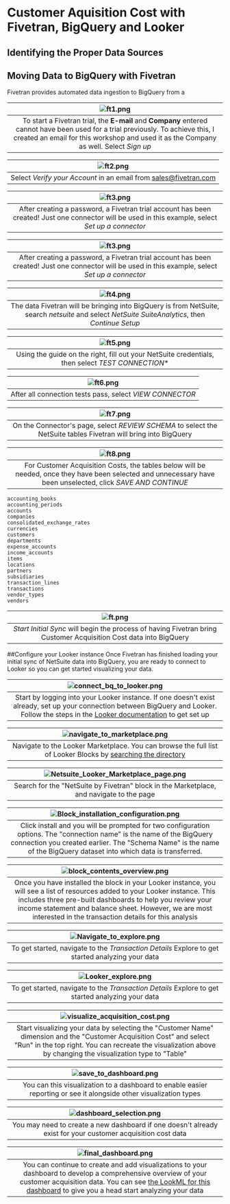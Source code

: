 # Customer Aquisition Cost with Fivetran, BigQuery and Looker

## Identifying the Proper Data Sources

## Moving Data to BigQuery with Fivetran
Fivetran provides automated data ingestion to BigQuery from a 


| ![ft1.png](images/ft1.png) |
|:--:|
| To start a Fivetran trial, the **E-mail** and **Company** entered cannot have been used for a trial previously. To achieve this, I created an email for this workshop and used it as the Company as well. Select *Sign up* |

| ![ft2.png](images/ft2.png) |
|:--:|
| Select *Verify your Account* in an email from sales@fivetran.com |

| ![ft3.png](images/ft3.png) |
|:--:|
| After creating a password, a Fivetran trial account has been created! Just one connector will be used in this example, select *Set up a connector* |

| ![ft3.png](images/ft3.png) |
|:--:|
| After creating a password, a Fivetran trial account has been created! Just one connector will be used in this example, select *Set up a connector* |

| ![ft4.png](images/ft4.png) |
|:--:|
| The data Fivetran will be bringing into BigQuery is from NetSuite, search *netsuite* and select *NetSuite SuiteAnalytics*, then *Continue Setup* |

| ![ft5.png](images/ft5.png) |
|:--:|
| Using the guide on the right, fill out your NetSuite credentials, then select *TEST CONNECTION** |

| ![ft6.png](images/ft6.png) |
|:--:|
| After all connection tests pass, select *VIEW CONNECTOR* |

| ![ft7.png](images/ft7.png) |
|:--:|
| On the Connector's page, select *REVIEW SCHEMA* to select the NetSuite tables Fivetran will bring into BigQuery |


| ![ft8.png](images/ft8.png) |
|:--:|
| For Customer Acquisition Costs, the tables below will be needed, once they have been selected and unnecessary have been unselected, click *SAVE AND CONTINUE* |

```
accounting_books
accounting_periods
accounts
companies
consolidated_exchange_rates
currencies
customers
departments
expense_accounts
income_accounts
items
locations
partners
subsidiaries
transaction_lines
transactions
vendor_types
vendors
```

| ![ft.png](images/ft9.png) |
|:--:|
| *Start Initial Sync* will begin the process of having Fivetran bring Customer Acquisition Cost data into BigQuery |

##Configure your Looker instance
Once Fivetran has finished loading your initial sync of NetSuite data into BigQuery, you are ready to connect to Looker so you can get started visualizing your data. 

| ![connect_bq_to_looker.png](images/connect_bq_to_looker.png) |
|:--:|
| Start by logging into your Looker instance. If one doesn't exist already, set up your connection between BigQuery and Looker. Follow the steps in the [Looker documentation](https://docs.looker.com/setup-and-management/database-config/google-bigquery) to get set up |

| ![navigate_to_marketplace.png](images/navigate_to_marketplace.png) |
|:--:|
| Navigate to the Looker Marketplace. You can browse the full list of Looker Blocks by [searching the directory](https://looker.com/platform/directory/home) |

| ![Netsuite_Looker_Marketplace_page.png](images/Netsuite_Looker_Marketplace_page.png) |
|:--:|
| Search for the "NetSuite by Fivetran" block in the Marketplace, and navigate to the page |

| ![Block_installation_configuration.png](images/Block_installation_configuration.png) |
|:--:|
| Click install and you will be prompted for two configuration options. The "connection name" is the name of the BigQuery connection you created earlier. The "Schema Name" is the name of the BigQuery dataset into which data is transferred. |

| ![block_contents_overview.png](images/block_contents_overview.png) |
|:--:|
| Once you have installed the block in your Looker instance, you will see a list of resources added to your Looker instance. This includes three pre-built dashboards to help you review your income statement and balance sheet. However, we are most interested in the transaction details for this analysis |

| ![Navigate_to_explore.png](images/Navigate_to_explore.png) |
|:--:|
| To get started, navigate to the *Transaction Details* Explore to get started analyzing your data |

| ![Looker_explore.png](images/Looker_explore.png) |
|:--:|
| To get started, navigate to the *Transaction Details* Explore to get started analyzing your data |

| ![visualize_acquisition_cost.png](images/visualize_acquisition_cost.png) |
|:--:|
| Start visualizing your data by selecting the "Customer Name" dimension and the "Customer Acquisition Cost" and select "Run" in the top right. You can recreate the visualization above by changing the visualization type to "Table" |

| ![save_to_dashboard.png](images/save_to_dashboard.png) |
|:--:|
| You can this visualization to a dashboard to enable easier reporting or see it alongside other visualization types |

| ![dashboard_selection.png](images/dashboard_selection.png) |
|:--:|
| You may need to create a new dashboard if one doesn't already exist for your customer acquisition cost data |

| ![final_dashboard.png](images/final_dashboard.png) |
|:--:|
| You can continue to create and add visualizations to your dashboard to develop a comprehensive overview of your customer acquisition data. You can see [the LookML for this dashboard](https://raw.githubusercontent.com/PubChimps/CustomerAquisitionCost/main/Netsuite_Looker_BigQuery/cac_demo_dashboard.lookml) to give you a head start analyzing your data |
